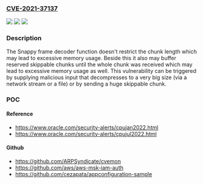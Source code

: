 ### [CVE-2021-37137](https://cve.mitre.org/cgi-bin/cvename.cgi?name=CVE-2021-37137)
![](https://img.shields.io/static/v1?label=Product&message=Netty&color=blue)
![](https://img.shields.io/static/v1?label=Version&message=%3C%204.1.68Final%20&color=brighgreen)
![](https://img.shields.io/static/v1?label=Vulnerability&message=CWE-400&color=brighgreen)

### Description

The Snappy frame decoder function doesn't restrict the chunk length which may lead to excessive memory usage. Beside this it also may buffer reserved skippable chunks until the whole chunk was received which may lead to excessive memory usage as well. This vulnerability can be triggered by supplying malicious input that decompresses to a very big size (via a network stream or a file) or by sending a huge skippable chunk.

### POC

#### Reference
- https://www.oracle.com/security-alerts/cpujan2022.html
- https://www.oracle.com/security-alerts/cpujul2022.html

#### Github
- https://github.com/ARPSyndicate/cvemon
- https://github.com/aws/aws-msk-iam-auth
- https://github.com/cezapata/appconfiguration-sample

